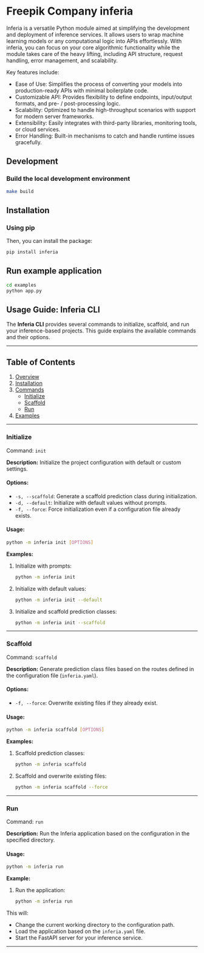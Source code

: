 # Freepik Company inferia

Inferia is a versatile Python module aimed at simplifying the development and deployment of inference services. 
It allows users to wrap machine learning models or any computational logic into APIs effortlessly. 
With inferia, you can focus on your core algorithmic functionality while the module takes care of the heavy lifting, 
including API structure, request handling, error management, and scalability.

Key features include:
- Ease of Use: Simplifies the process of converting your models into production-ready APIs with minimal boilerplate code.
- Customizable API: Provides flexibility to define endpoints, input/output formats, and pre- / post-processing logic.
- Scalability: Optimized to handle high-throughput scenarios with support for modern server frameworks.
- Extensibility: Easily integrates with third-party libraries, monitoring tools, or cloud services.
- Error Handling: Built-in mechanisms to catch and handle runtime issues gracefully.

## Development

### Build the local development environment

```sh
make build
```

## Installation

### Using pip
Then, you can install the package:
```sh
pip install inferia
```

## Run example application

```sh
cd examples
python app.py
```

## Usage Guide: Inferia CLI

The **Inferia CLI** provides several commands to initialize, scaffold, and run your inference-based projects. This guide explains the available commands and their options.

---

## Table of Contents

1. [Overview](#overview)
2. [Installation](#installation)
3. [Commands](#commands)
   - [Initialize](#initialize)
   - [Scaffold](#scaffold)
   - [Run](#run)
4. [Examples](#examples)

---


### Initialize

Command: `init`

**Description:** Initialize the project configuration with default or custom settings.

#### Options:

- `-s, --scaffold`: Generate a scaffold prediction class during initialization.
- `-d, --default`: Initialize with default values without prompts.
- `-f, --force`: Force initialization even if a configuration file already exists.

#### Usage:

```bash
python -m inferia init [OPTIONS]
```

**Examples:**

1. Initialize with prompts:
   ```bash
   python -m inferia init
   ```

2. Initialize with default values:
   ```bash
   python -m inferia init --default
   ```

3. Initialize and scaffold prediction classes:
   ```bash
   python -m inferia init --scaffold
   ```

---

### Scaffold

Command: `scaffold`

**Description:** Generate prediction class files based on the routes defined in the configuration file (`inferia.yaml`).

#### Options:

- `-f, --force`: Overwrite existing files if they already exist.

#### Usage:

```bash
python -m inferia scaffold [OPTIONS]
```

**Examples:**

1. Scaffold prediction classes:
   ```bash
   python -m inferia scaffold
   ```

2. Scaffold and overwrite existing files:
   ```bash
   python -m inferia scaffold --force
   ```

---

### Run

Command: `run`

**Description:** Run the Inferia application based on the configuration in the specified directory.

#### Usage:

```bash
python -m inferia run
```

**Example:**

1. Run the application:
   ```bash
   python -m inferia run
   ```

This will:
- Change the current working directory to the configuration path.
- Load the application based on the `inferia.yaml` file.
- Start the FastAPI server for your inference service.

---
